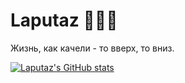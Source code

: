 # Laputaz 🧑🏻‍💻

Жизнь, как качели - то вверх, то вниз.

[![Laputaz's GitHub stats](https://github-readme-stats.vercel.app/api?username=laputaz&show_icons=true)]()
